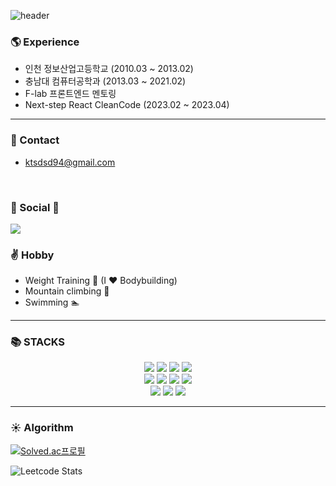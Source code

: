 ![header](https://capsule-render.vercel.app/api?type=soft&color=auto&height=80&section=header&text=JunYoung&fontSize=50)


### :earth_americas: Experience
- 인천 정보산업고등학교 (2010.03 ~ 2013.02)
- 충남대 컴퓨터공학과 (2013.03 ~ 2021.02)
- F-lab 프론트엔드 멘토링
- Next-step React CleanCode (2023.02 ~ 2023.04)

***
### :e-mail: Contact
- ktsdsd94@gmail.com
<br>

<h3><b>💌 Social 💌 </b></h3>
<a href="https://www.instagram.com/diary_raven"><img src="https://img.shields.io/badge/Instagram-%23E4405F.svg?style=for-the-badge&logo=Instagram&logoColor=white&link=https://www.instagram.com/raven9_"/></a>


### :v: Hobby
- Weight Training :muscle: (I ❤️ Bodybuilding)
- Mountain climbing :sunrise_over_mountains:
- Swimming  :swimmer:

* * *

<h3>📚 STACKS</h3>
<div align=center>
<img src="https://img.shields.io/badge/JavaScript-F7DF1E?style=for-the-badge&logo=JavaScript&logoColor=white">
<img src="https://img.shields.io/badge/TypeScript-3178C6?style=for-the-badge&logo=TypeScript&logoColor=white">
<img src="https://img.shields.io/badge/React-61DAFB?style=for-the-badge&logo=React&logoColor=white">
<img src="https://img.shields.io/badge/Next.js-000000?style=for-the-badge&logo=Next.js&logoColor=white">
<br>

<img src="https://img.shields.io/badge/node.js-339933?style=for-the-badge&logo=Node.js&logoColor=white">
<img src="https://img.shields.io/badge/mongoDB-47A248?style=for-the-badge&logo=MongoDB&logoColor=white">
<img src="https://img.shields.io/badge/express-000000?style=for-the-badge&logo=express&logoColor=white">
<img src="https://img.shields.io/badge/Redux-764ABC?style=for-the-badge&logo=Redux&logoColor=white">
<br>
<img src="https://img.shields.io/badge/testinglibrary-E33332?style=for-the-badge&logo=testinglibrary&logoColor=white">
<img src="https://img.shields.io/badge/Jest-C21325?style=for-the-badge&logo=Jest&logoColor=white">
<img src="https://img.shields.io/badge/Storybook-FF4785?style=for-the-badge&logo=StoryBook&logoColor=white">
</div>

* * *
###  :sunny: Algorithm 
[![Solved.ac프로필](http://mazassumnida.wtf/api/v2/generate_badge?boj=jessenorris94)](https://solved.ac/jessenorris94)


![Leetcode Stats](https://leetcard.jacoblin.cool/JunYoungJS)
